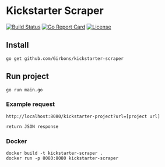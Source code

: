 # Kickstarter Scraper

[![Build Status](https://travis-ci.org/Girbons/kickstarter-scraper.svg?branch=master)](https://travis-ci.org/Girbons/kickstarter-scraper)
[![Go Report Card](https://goreportcard.com/badge/github.com/girbons/kickstarter-scraper)](https://goreportcard.com/report/github.com/girbons/kickstarter-scraper)
[![License](https://img.shields.io/badge/license-MIT-blue.svg)](LICENSE)

## Install

```
go get github.com/Girbons/kickstarter-scraper
```

## Run project

`go run main.go`


### Example request

```
http://localhost:8080/kickstarter-project?url=[project url]

return JSON response
```


### Docker

```
docker build -t kickstarter-scraper .
docker run -p 8080:8080 kickstarter-scraper
```
